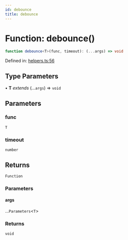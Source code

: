 ```yaml
---
id: debounce
title: debounce
---
```


<!-- DO NOT EDIT: this page is autogenerated from the type comments -->

# Function: debounce()

```ts
function debounce<T>(func, timeout): (...args) => void
```

Defined in: [helpers.ts:56](https://github.com/crutchcorn/cli-testing-library/blob/main/packages/cli-testing-library/src/helpers.ts#L56)

## Type Parameters

• **T** *extends* (...`args`) => `void`

## Parameters

### func

`T`

### timeout

`number`

## Returns

`Function`

### Parameters

#### args

...`Parameters`\<`T`\>

### Returns

`void`
